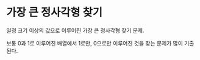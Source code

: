 # 가장 큰 정사각형 찾기

일정 크기 이상의 값으로 이루어진 가장 큰 정사각형 찾기 문제.

보통 0과 1로 이루어진 배열에서 1로만, 0으로만 이루어진 것을 찾는 문제가 많이 기출된다.

